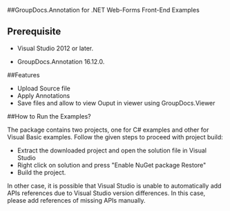 
##GroupDocs.Annotation for .NET Web-Forms Front-End Examples


## Prerequisite

+ Visual Studio 2012 or later.

+ GroupDocs.Annotation 16.12.0.

##Features

+ Upload Source file
+ Apply Annotations
+ Save files and allow to view Ouput in viewer using GroupDocs.Viewer


##How to Run the Examples?

The package contains two projects, one for C# examples and other for Visual Basic examples. Follow the given steps to proceed with project build:

* Extract the downloaded project and open the solution file in Visual Studio
* Right click on solution and press "Enable NuGet package Restore"
* Build the project.

In other case, it is possible that Visual Studio is unable to automatically add APIs references due to Visual Studio version differences. In this case, please add references of missing APIs manually.
